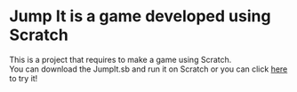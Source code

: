 # Jump It is a game developed using Scratch
This is a project that requires to make a game using Scratch. </br>
You can download the JumpIt.sb and run it on Scratch or you can click <a href="https://scratch.mit.edu/projects/673513545" target="_blank"> here <a> to try it!
